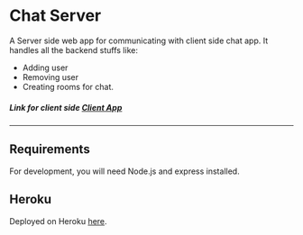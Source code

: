 # Chat Server

A Server side web app for communicating with client side chat app.
It handles all the backend stuffs like:

- Adding user
- Removing user
- Creating rooms for chat.

##### Link for client side [Client App](https://github.com/devsinghindra/chat-room-client)

---

## Requirements

For development, you will need Node.js and express installed.

## Heroku

Deployed on Heroku [here](https://chat-on-web-app.herokuapp.com/).
